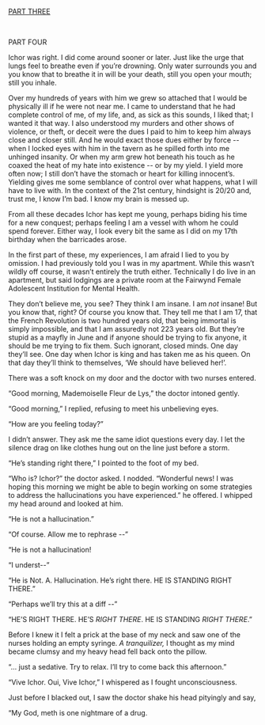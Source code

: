 [PART THREE](https://www.reddit.com/r/nosleep/comments/wq7hbv/ichor_part_three/)

&#x200B;

PART FOUR

Ichor was right. I did come around sooner or later. Just like the urge that lungs feel to breathe even if you’re drowning. Only water surrounds you and you know that to breathe it in will be your death, still you open your mouth; still you inhale.

Over my hundreds of years with him we grew so attached that I would be physically ill if he were not near me. I came to understand that he had complete control of me, of my life, and, as sick as this sounds, I liked that; I wanted it that way. I also understood my murders and other shows of violence, or theft, or deceit were the dues I paid to him to keep him always close and closer still. And he would exact those dues either by force -- when I locked eyes with him in the tavern as he spilled forth into me unhinged insanity. Or when my arm grew hot beneath his touch as he coaxed the heat of my hate into existence -- or by my yield. I yield more often now; I still don’t have the stomach or heart for killing innocent’s. Yielding gives me some semblance of control over what happens, what I will have to live with. In the context of the 21st century, hindsight is 20/20 and, trust me, I know I’m bad. I know my brain is messed up. 

From all these decades Ichor has kept me young, perhaps biding his time for a new conquest; perhaps feeling I am a vessel with whom he could spend forever. Either way, I look every bit the same as I did on my 17th birthday when the barricades arose.

In the first part of these, my experiences, I am afraid I lied to you by omission. I had previously told you I was in my apartment. While this wasn’t wildly off course, it wasn’t entirely the truth either. Technically I do live in an apartment, but said lodgings are a private room at the Fairwynd Female Adolescent Institution for Mental Health. 

They don’t believe me, you see? They think I am insane. I am *not* insane! But you know that, right? Of course you know that. They tell me that I am 17, that the French Revolution is two hundred years old, that being immortal is simply impossible, and that I am assuredly not 223 years old. But they’re stupid as a mayfly in June and if anyone should be trying to fix anyone, it should be me trying to fix them. Such ignorant, closed minds. One day they’ll see. One day when Ichor is king and has taken me as his queen. On that day they’ll think to themselves, ‘We should have believed her!’. 

There was a soft knock on my door and the doctor with two nurses entered.

“Good morning, Mademoiselle Fleur de Lys,” the doctor intoned gently.

“Good morning,” I replied, refusing to meet his unbelieving eyes.

“How are you feeling today?”

I didn’t answer. They ask me the same idiot questions every day. I let the silence drag on like clothes hung out on the line just before a storm. 

“He’s standing right there,” I pointed to the foot of my bed.

“Who is? Ichor?” the doctor asked. I nodded. “Wonderful news! I was hoping this morning we might be able to begin working on some strategies to address the hallucinations you have experienced.” he offered. I whipped my head around and looked at him.

“He is not a hallucination.”

“Of course. Allow me to rephrase --”

“He is not a hallucination!

“I underst--”

“He is Not. A. Hallucination. He’s right there. HE IS STANDING RIGHT THERE.”

“Perhaps we’ll try this at a diff --”

“HE’S RIGHT THERE. HE’S *RIGHT THERE*. HE IS STANDING *RIGHT THERE*.”

Before I knew it I felt a prick at the base of my neck and saw one of the nurses holding an empty syringe. *A tranquilizer,* I thought as my mind became clumsy and my heavy head fell back onto the pillow.

“... just a sedative. Try to relax. I’ll try to come back this afternoon.”

“Vive Ichor. Oui, Vive Ichor,” I whispered as I fought unconsciousness.

Just before I blacked out, I saw the doctor shake his head pityingly and say,

“My God, meth is one nightmare of a drug.